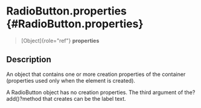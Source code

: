 RadioButton.properties {#RadioButton.properties}
======================

> [Object]{role="ref"} **properties**

Description
-----------

An object that contains one or more creation properties of the container
(properties used only when the element is created).

A RadioButton object has no creation properties. The third argument of
the?add()?method that creates can be the label text.
